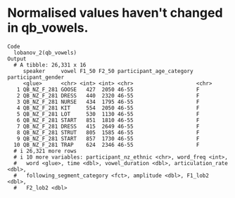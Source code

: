 # Normalised values haven't changed in qb_vowels.

    Code
      lobanov_2(qb_vowels)
    Output
      # A tibble: 26,331 x 16
         speaker     vowel F1_50 F2_50 participant_age_category participant_gender
         <glue>      <chr> <int> <int> <chr>                    <chr>             
       1 QB_NZ_F_281 GOOSE   427  2050 46-55                    F                 
       2 QB_NZ_F_281 DRESS   440  2320 46-55                    F                 
       3 QB_NZ_F_281 NURSE   434  1795 46-55                    F                 
       4 QB_NZ_F_281 KIT     554  2050 46-55                    F                 
       5 QB_NZ_F_281 LOT     530  1130 46-55                    F                 
       6 QB_NZ_F_281 START   851  1810 46-55                    F                 
       7 QB_NZ_F_281 DRESS   415  2649 46-55                    F                 
       8 QB_NZ_F_281 STRUT   805  1585 46-55                    F                 
       9 QB_NZ_F_281 START   857  1730 46-55                    F                 
      10 QB_NZ_F_281 TRAP    624  2346 46-55                    F                 
      # i 26,321 more rows
      # i 10 more variables: participant_nz_ethnic <chr>, word_freq <int>,
      #   word <glue>, time <dbl>, vowel_duration <dbl>, articulation_rate <dbl>,
      #   following_segment_category <fct>, amplitude <dbl>, F1_lob2 <dbl>,
      #   F2_lob2 <dbl>

